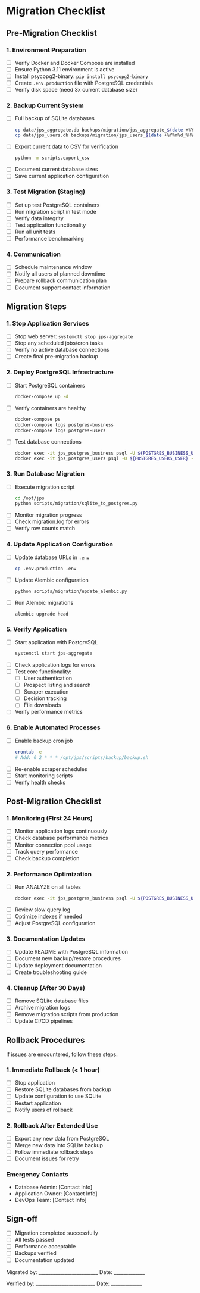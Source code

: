 # Migration Checklist

## Pre-Migration Checklist

### 1. Environment Preparation
- [ ] Verify Docker and Docker Compose are installed
- [ ] Ensure Python 3.11 environment is active
- [ ] Install psycopg2-binary: `pip install psycopg2-binary`
- [ ] Create `.env.production` file with PostgreSQL credentials
- [ ] Verify disk space (need 3x current database size)

### 2. Backup Current System
- [ ] Full backup of SQLite databases
  ```bash
  cp data/jps_aggregate.db backups/migration/jps_aggregate_$(date +%Y%m%d_%H%M%S).db
  cp data/jps_users.db backups/migration/jps_users_$(date +%Y%m%d_%H%M%S).db
  ```
- [ ] Export current data to CSV for verification
  ```bash
  python -m scripts.export_csv
  ```
- [ ] Document current database sizes
- [ ] Save current application configuration

### 3. Test Migration (Staging)
- [ ] Set up test PostgreSQL containers
- [ ] Run migration script in test mode
- [ ] Verify data integrity
- [ ] Test application functionality
- [ ] Run all unit tests
- [ ] Performance benchmarking

### 4. Communication
- [ ] Schedule maintenance window
- [ ] Notify all users of planned downtime
- [ ] Prepare rollback communication plan
- [ ] Document support contact information

## Migration Steps

### 1. Stop Application Services
- [ ] Stop web server: `systemctl stop jps-aggregate`
- [ ] Stop any scheduled jobs/cron tasks
- [ ] Verify no active database connections
- [ ] Create final pre-migration backup

### 2. Deploy PostgreSQL Infrastructure
- [ ] Start PostgreSQL containers
  ```bash
  docker-compose up -d
  ```
- [ ] Verify containers are healthy
  ```bash
  docker-compose ps
  docker-compose logs postgres-business
  docker-compose logs postgres-users
  ```
- [ ] Test database connections
  ```bash
  docker exec -it jps_postgres_business psql -U ${POSTGRES_BUSINESS_USER} -d jps_aggregate -c "SELECT 1;"
  docker exec -it jps_postgres_users psql -U ${POSTGRES_USERS_USER} -d jps_users -c "SELECT 1;"
  ```

### 3. Run Database Migration
- [ ] Execute migration script
  ```bash
  cd /opt/jps
  python scripts/migration/sqlite_to_postgres.py
  ```
- [ ] Monitor migration progress
- [ ] Check migration.log for errors
- [ ] Verify row counts match

### 4. Update Application Configuration
- [ ] Update database URLs in `.env`
  ```bash
  cp .env.production .env
  ```
- [ ] Update Alembic configuration
  ```bash
  python scripts/migration/update_alembic.py
  ```
- [ ] Run Alembic migrations
  ```bash
  alembic upgrade head
  ```

### 5. Verify Application
- [ ] Start application with PostgreSQL
  ```bash
  systemctl start jps-aggregate
  ```
- [ ] Check application logs for errors
- [ ] Test core functionality:
  - [ ] User authentication
  - [ ] Prospect listing and search
  - [ ] Scraper execution
  - [ ] Decision tracking
  - [ ] File downloads
- [ ] Verify performance metrics

### 6. Enable Automated Processes
- [ ] Enable backup cron job
  ```bash
  crontab -e
  # Add: 0 2 * * * /opt/jps/scripts/backup/backup.sh
  ```
- [ ] Re-enable scraper schedules
- [ ] Start monitoring scripts
- [ ] Verify health checks

## Post-Migration Checklist

### 1. Monitoring (First 24 Hours)
- [ ] Monitor application logs continuously
- [ ] Check database performance metrics
- [ ] Monitor connection pool usage
- [ ] Track query performance
- [ ] Check backup completion

### 2. Performance Optimization
- [ ] Run ANALYZE on all tables
  ```bash
  docker exec -it jps_postgres_business psql -U ${POSTGRES_BUSINESS_USER} -d jps_aggregate -c "ANALYZE;"
  ```
- [ ] Review slow query log
- [ ] Optimize indexes if needed
- [ ] Adjust PostgreSQL configuration

### 3. Documentation Updates
- [ ] Update README with PostgreSQL information
- [ ] Document new backup/restore procedures
- [ ] Update deployment documentation
- [ ] Create troubleshooting guide

### 4. Cleanup (After 30 Days)
- [ ] Remove SQLite database files
- [ ] Archive migration logs
- [ ] Remove migration scripts from production
- [ ] Update CI/CD pipelines

## Rollback Procedures

If issues are encountered, follow these steps:

### 1. Immediate Rollback (< 1 hour)
- [ ] Stop application
- [ ] Restore SQLite databases from backup
- [ ] Update configuration to use SQLite
- [ ] Restart application
- [ ] Notify users of rollback

### 2. Rollback After Extended Use
- [ ] Export any new data from PostgreSQL
- [ ] Merge new data into SQLite backup
- [ ] Follow immediate rollback steps
- [ ] Document issues for retry

### Emergency Contacts
- Database Admin: [Contact Info]
- Application Owner: [Contact Info]
- DevOps Team: [Contact Info]

## Sign-off

- [ ] Migration completed successfully
- [ ] All tests passed
- [ ] Performance acceptable
- [ ] Backups verified
- [ ] Documentation updated

Migrated by: _________________________ Date: _____________

Verified by: _________________________ Date: _____________